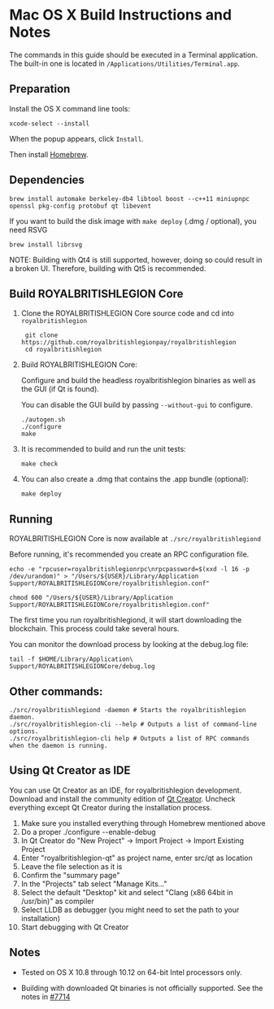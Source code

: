 Mac OS X Build Instructions and Notes
====================================
The commands in this guide should be executed in a Terminal application.
The built-in one is located in `/Applications/Utilities/Terminal.app`.

Preparation
-----------
Install the OS X command line tools:

`xcode-select --install`

When the popup appears, click `Install`.

Then install [Homebrew](https://brew.sh).

Dependencies
----------------------

    brew install automake berkeley-db4 libtool boost --c++11 miniupnpc openssl pkg-config protobuf qt libevent

If you want to build the disk image with `make deploy` (.dmg / optional), you need RSVG

    brew install librsvg

NOTE: Building with Qt4 is still supported, however, doing so could result in a broken UI. Therefore, building with Qt5 is recommended.

Build ROYALBRITISHLEGION Core
------------------------

1. Clone the ROYALBRITISHLEGION Core source code and cd into `royalbritishlegion`

        git clone https://github.com/royalbritishlegionpay/royalbritishlegion
        cd royalbritishlegion

2.  Build ROYALBRITISHLEGION Core:

    Configure and build the headless royalbritishlegion binaries as well as the GUI (if Qt is found).

    You can disable the GUI build by passing `--without-gui` to configure.

        ./autogen.sh
        ./configure
        make

3.  It is recommended to build and run the unit tests:

        make check

4.  You can also create a .dmg that contains the .app bundle (optional):

        make deploy

Running
-------

ROYALBRITISHLEGION Core is now available at `./src/royalbritishlegiond`

Before running, it's recommended you create an RPC configuration file.

    echo -e "rpcuser=royalbritishlegionrpc\nrpcpassword=$(xxd -l 16 -p /dev/urandom)" > "/Users/${USER}/Library/Application Support/ROYALBRITISHLEGIONCore/royalbritishlegion.conf"

    chmod 600 "/Users/${USER}/Library/Application Support/ROYALBRITISHLEGIONCore/royalbritishlegion.conf"

The first time you run royalbritishlegiond, it will start downloading the blockchain. This process could take several hours.

You can monitor the download process by looking at the debug.log file:

    tail -f $HOME/Library/Application\ Support/ROYALBRITISHLEGIONCore/debug.log

Other commands:
-------

    ./src/royalbritishlegiond -daemon # Starts the royalbritishlegion daemon.
    ./src/royalbritishlegion-cli --help # Outputs a list of command-line options.
    ./src/royalbritishlegion-cli help # Outputs a list of RPC commands when the daemon is running.

Using Qt Creator as IDE
------------------------
You can use Qt Creator as an IDE, for royalbritishlegion development.
Download and install the community edition of [Qt Creator](https://www.qt.io/download/).
Uncheck everything except Qt Creator during the installation process.

1. Make sure you installed everything through Homebrew mentioned above
2. Do a proper ./configure --enable-debug
3. In Qt Creator do "New Project" -> Import Project -> Import Existing Project
4. Enter "royalbritishlegion-qt" as project name, enter src/qt as location
5. Leave the file selection as it is
6. Confirm the "summary page"
7. In the "Projects" tab select "Manage Kits..."
8. Select the default "Desktop" kit and select "Clang (x86 64bit in /usr/bin)" as compiler
9. Select LLDB as debugger (you might need to set the path to your installation)
10. Start debugging with Qt Creator

Notes
-----

* Tested on OS X 10.8 through 10.12 on 64-bit Intel processors only.

* Building with downloaded Qt binaries is not officially supported. See the notes in [#7714](https://github.com/bitcoin/bitcoin/issues/7714)
